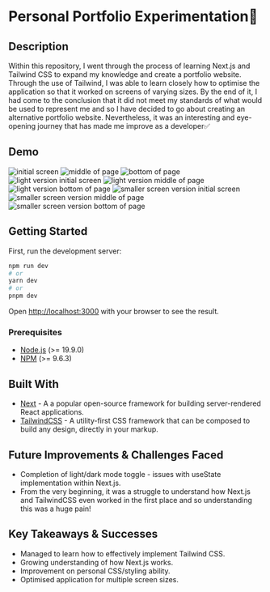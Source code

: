 # Personal Portfolio Experimentation🤖

## Description

Within this repository, I went through the process of learning Next.js and Tailwind CSS to expand my knowledge and create a portfolio website. Through the use of Tailwind, I was able to learn closely how to optimise the application so that it worked on screens of varying sizes. By the end of it, I had come to the conclusion that it did not meet my standards of what would be used to represent me and so I have decided to go about creating an alternative portfolio website. Nevertheless, it was an interesting and eye-opening journey that has made me improve as a developer✅

## Demo

<img src="./public/Main.png" alt="initial screen">
<img src="./public/Second.png" alt="middle of page">
<img src="./public/Last.png" alt="bottom of page">
<img src="./public/MainLight.png" alt="light version initial screen">
<img src="./public/SecondLight.png" alt="light version middle of page">
<img src="./public/LastLight.png" alt="light version bottom of page">
<img src="./public/MainSmall.png" alt="smaller screen version initial screen">
<img src="./public/SecondSmall.png" alt="smaller screen version middle of page">
<img src="./public/LastSmall.png" alt="smaller screen version bottom of page">



## Getting Started

First, run the development server:

```bash
npm run dev
# or
yarn dev
# or
pnpm dev
```

Open [http://localhost:3000](http://localhost:3000) with your browser to see the result.

### Prerequisites

- [Node.js](https://nodejs.org/en/) (>= 19.9.0)
- [NPM](https://docs.npmjs.com/cli/v9/commands/npm-install) (>= 9.6.3)


## Built With

- [Next](https://nextjs.org/) - A a popular open-source framework for building server-rendered React applications.
- [TailwindCSS](https://tailwindcss.com/) - A utility-first CSS framework that can be composed to build any design, directly in your markup.


## Future Improvements & Challenges Faced

- Completion of light/dark mode toggle - issues with useState implementation within Next.js.
- From the very beginning, it was a struggle to understand how Next.js and TailwindCSS even worked in the first place and so understanding this was a huge pain!


## Key Takeaways & Successes

- Managed to learn how to effectively implement Tailwind CSS.
- Growing understanding of how Next.js works.
- Improvement on personal CSS/styling ability.
- Optimised application for multiple screen sizes.
